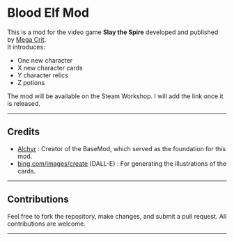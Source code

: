 # Blood Elf Mod

This is a mod for the video game **Slay the Spire** developed and published by [Mega Crit](https://www.megacrit.com/).  
It introduces:

- One new character
- X new character cards
- Y character relics
- Z potions

The mod will be available on the Steam Workshop. I will add the link once it is released.

---

## Credits
- [Alchyr](https://github.com/Alchyr) : Creator of the BaseMod, which served as the foundation for this mod.
- [bing.com/images/create](https://www.bing.com/images/create) (DALL-E) : For generating the illustrations of the cards.

---

## Contributions
Feel free to fork the repository, make changes, and submit a pull request. All contributions are welcome.

---